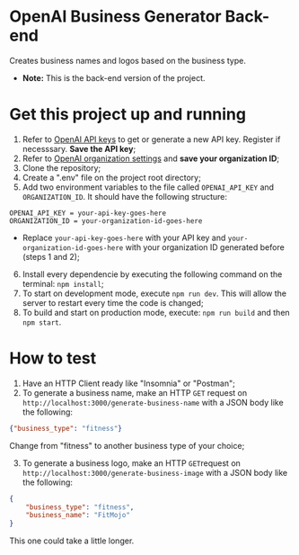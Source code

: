 # OpenAI Business Generator Back-end
Creates business names and logos based on the business type.

- **Note:** This is the back-end version of the project.

# Get this project up and running
1. Refer to [OpenAI API keys](https://platform.openai.com/account/api-keys) to get or generate a new API key. Register if necesssary. **Save the API key**;
2. Refer to [OpenAI organization settings](https://platform.openai.com/account/org-settings) and **save your organization ID**;
3. Clone the repository;
4. Create a ".env" file on the project root directory;
5. Add two environment variables to the file called `OPENAI_API_KEY` and `ORGANIZATION_ID`. It should have the following structure:
```
OPENAI_API_KEY = your-api-key-goes-here
ORGANIZATION_ID = your-organization-id-goes-here
```
- Replace `your-api-key-goes-here` with your API key and `your-organization-id-goes-here` with your organization ID generated before (steps 1 and 2);

6. Install every dependencie by executing the following command on the terminal: `npm install`;
7. To start on development mode, execute `npm run dev`. This will allow the server to restart every time the code is changed;
9. To build and start on production mode, execute: `npm run build` and then `npm start`.

# How to test
1. Have an HTTP Client ready like "Insomnia" or "Postman";
2. To generate a business name, make an HTTP `GET` request on `http://localhost:3000/generate-business-name` with a JSON body like the following:
```JSON
{"business_type": "fitness"}
```
Change from "fitness" to another business type of your choice;

3. To generate a business logo, make an HTTP `GET`request on `http://localhost:3000/generate-business-image` with a JSON body like the following:
```JSON
{
	"business_type": "fitness",
	"business_name": "FitMojo"
}
```
This one could take a little longer.

